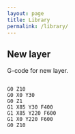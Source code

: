 ```yaml
---
layout: page
title: Library
permalink: /library/
---
```


## New layer

G-code for new layer.

<div class="highlight">
  <code>
G0 Z10
G0 X0 Y30
G0 Z1
G1 X85 Y30 F400
G1 X85 Y220 F600
G1 X0 Y220 F600
G0 Z10
  </code>
</div>
